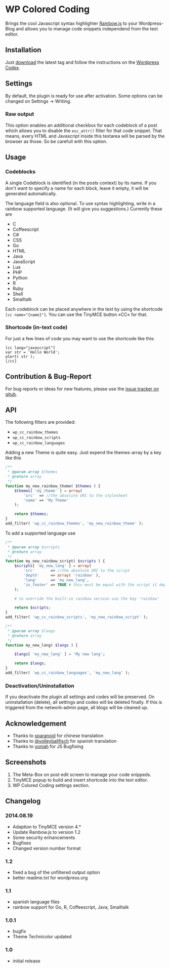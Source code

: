 # WP Colored Coding
Brings the cool Javascript syntax highlighter [Rainbow.js](https://github.com/ccampbell/rainbow) to your Wordpress-Blog and allows you to manage code snippets independend from the text editor.

## Installation
Just [download](https://github.com/dnaber-de/WP-Colored-Coding/releases) the latest tag and follow the instructions on the [Wordpress Codex](http://codex.wordpress.org/Managing_Plugins#Manual_Plugin_Installation).

## Settings
By default, the plugin is ready for use after activation. Some options can be changed on Settings → Writing.

### Raw output
This option enables an additional checkbox for each codeblock of a post which allows you to disable the `esc_attr()` filter for that code snippet. That means, every HTML and Javascript inside this textarea will be parsed by the browser as those. So be carefull with this option.

## Usage

### Codeblocks
A single Codeblock is identified (in the posts context) by its name. If you don't want to specify a name for each block, leave it empty, it will be generated automatically.

The language field is also optional. To use syntax highlighting, write in a rainbow supported language. (It will give you suggestions.) Currently these are
* C
* Coffeescript
* C#
* CSS
* Go
* HTML
* Java
* JavaScript
* Lua
* PHP
* Python
* R
* Ruby
* Shell
* Smalltalk

Each codeblock can be placed anywhere in the text by using the shortcode `[cc name="{name}"]`. You can use the TinyMCE button »CC« for that.

### Shortcode (in-text code)
For just a few lines of code you may want to use the shortcode like this:

```
[cc lang="javascript"]
var str = 'Hello World';
alert( str );
[/cc]
```

## Contribution & Bug-Report
For bug reports or ideas for new features, please use the [issue tracker on gitub](https://github.com/dnaber-de/WP-Colored-Coding/issues). 

## API

The following filters are provided:

* `wp_cc_rainbow_themes`
* `wp_cc_rainbow_scripts`
* `wp_cc_rainbow_languages`

Adding a new Theme is quite easy. Just expend the themes-array by a key like this
```php
/**
 * @param array $themes
 * @return array
 */
function my_new_rainbow_theme( $themes ) {
	$themes[ 'my_theme' ] = array(
		'src'  => //the absolute URI to the stylesheet
		'name' => 'My Theme'
	);

	return $themes;
}
add_filter( 'wp_cc_rainbow_themes', 'my_new_rainbow_theme' );
```

To add a supported language use
```php
/**
 * @param array $scripts
 * @return array
 */
function my_new_rainbow_script( $scripts ) {
	$scripts[ 'my_new_lang' ] = array(
		'src'       => //the absolute URI to the script
		'depth'     => array( 'rainbow' ),
		'lang'      => 'my_new_lang',
		'in_footer' => TRUE # this must be equal with the script it depends on
	);

	# to override the built-in rainbow version use the key 'rainbow'

	return $scripts;
}
add_filter( 'wp_cc_rainbow_scripts', 'my_new_rainbow_script' );

/**
 * @param array $langs
 * @return array
 */
function my_new_lang( $langs ) {

	$langs[ 'my_new_lang' ] = 'My new lang';

	return $langs;
}
add_filter( 'wp_cc_rainbow_languages', 'my_new_lang' );
```

### Deactivation/Uninstallation

If you deactivate the plugin all settings and codes will be preserved. On uninstallation (delete), all settings and codes will be deleted finally. If this is triggered from the network-admin page, all blogs will be cleaned up.

## Acknowledgement
* Thanks to [sparanoid](https://github.com/sparanoid) for chinese translation
* Thanks to [@volleyballfisch](https://twitter.com/Volleyballfisch) for spanish translation
* Thanks to [yonjah](https://github.com/yonjah) for JS Bugfixing

## Screenshots
1. The Meta-Box on post edit screen to manage your code snippeds.
2. TinyMCE popup to build and insert shortcode into the text editor.
3. WP Colored Coding settings section.

## Changelog

### 2014.08.19
* Adaption to TinyMCE version 4.*
* Update Rainbow.js to version 1.2
* Some security enhancements
* Bugfixes
* Changed version number format


### 1.2
* fixed a bug of the unfiltered output option
* better readme.txt for wordpress.org

### 1.1 
* spanish language files
* rainbow support for Go, R, Coffeescript, Java, Smalltalk

### 1.0.1
* bugfix
* Theme Technicolor updated

### 1.0
* initial release

